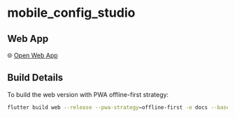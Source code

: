 # mobile_config_studio

## Web App

🌐 [Open Web App](https://o-artebiakin.github.io/mobile_config_studio/)

## Build Details

To build the web version with PWA offline-first strategy:

```bash
flutter build web --release --pwa-strategy=offline-first -o docs --base-href /mobile_config_studio/
```
